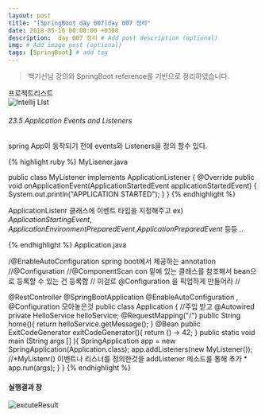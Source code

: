 ```yaml
---
layout: post
title: "[SpringBoot day 007]day 007 정리"
date: 2018-05-16 00:00:00 +0300
description:  day 007 정리 # Add post description (optional)
img: # Add image post (optional)
tags: [SpringBoot] # add tag
---
```

> 백기선님 강의와 SpringBoot reference를 기반으로 정리하였습니다.

프로젝트리스트  
![Intellij LIst]({{site.baseurl}}/assets/img/spinrBootDay007intellijList.JPG)

###### 23.5 Application Events and Listeners
spring App이 동작되기 전에 events와 Listeners을 정의 할수 있다.

{% highlight ruby %}
MyLisener.java

public class MyListener implements ApplicationListener<ApplicationStartedEvent> {
    @Override
    public void onApplicationEvent(ApplicationStartedEvent applicationStartedEvent) {
        System.out.println("APPLICATION STARTED");
    }
}
{% endhighlight %}

ApplicationListenr 클래스에 이벤트 타입을 지정해주고
ex) *ApplicationStartingEvent*, *ApplicationEnvironmentPreparedEvent*,*ApplicationPreparedEvent* 등등 ..
 
 
 {% endhighlight %} 
    Application.java 
    
   /@EnableAutoConfiguration  spring boot에서 제공하는 annotation  
   //@Configuration
   //@ComponentScan  con 밑에  있는 클래스를 참조해서  bean으로 등록할 수 있는 건 등록함
   //    이걸로 @Configuration 을 픽업하게 만들어라
   //    
   
   @RestController
   @SpringBootApplication  @EnableAutoConfiguration , @Configuration 모아놓은것 
    public class Application {
        //주입 받고
        @Autowired
        private HelloService helloService;
        @RequestMapping("/")
        public String home(){
            return helloService.getMessage();
        }
        @Bean
        public ExitCodeGenerator exitCodeGenerator(){
            return () -> 42;
        }
        public static void main (String args [] ){
            SpringApplication app = new SpringApplication(Application.class);
            app.addListeners(new MyListener()); //*MyListenr() 이벤트나 리스너를 정의한것을 addListener 메소드를 통해 추가  *
            app.run(args);
       }
    }
{% endhighlight %}
    
#### 실행결과 창
![excuteResult]({{site.baseurl}}/assets/img/day007Result.JPG)  
